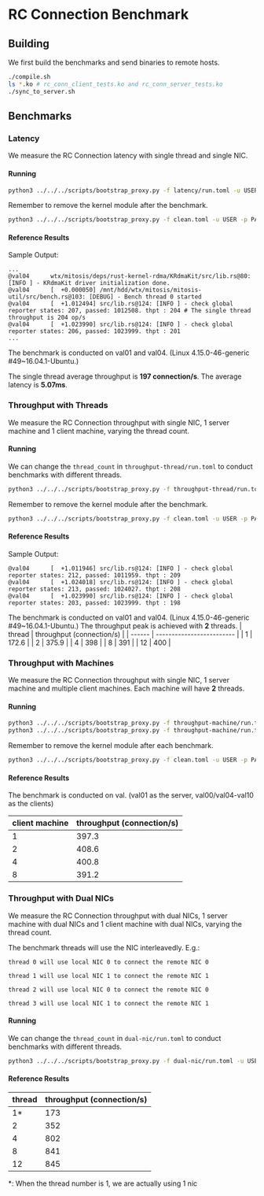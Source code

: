 # RC Connection Benchmark

## Building

We first build the benchmarks and send binaries to remote hosts.

```bash
./compile.sh
ls *.ko # rc_conn_client_tests.ko and rc_conn_server_tests.ko
./sync_to_server.sh
```

## Benchmarks

### Latency

We measure the RC Connection latency with single thread and single NIC.

#### Running

```bash
python3 ../../../scripts/bootstrap_proxy.py -f latency/run.toml -u USER -p PASSWORD
```

Remember to remove the kernel module after the benchmark.
```bash
python3 ../../../scripts/bootstrap_proxy.py -f clean.toml -u USER -p PASSWORD
```

#### Reference Results

Sample Output:

```
...
@val04      wtx/mitosis/deps/rust-kernel-rdma/KRdmaKit/src/lib.rs@80: [INFO ] - KRdmaKit driver initialization done.
@val04      [  +0.000050] /mnt/hdd/wtx/mitosis/mitosis-util/src/bench.rs@103: [DEBUG] - Bench thread 0 started
@val04      [  +1.012494] src/lib.rs@124: [INFO ] - check global reporter states: 207, passed: 1012508. thpt : 204 # The single thread throughput is 204 op/s
@val04      [  +1.023990] src/lib.rs@124: [INFO ] - check global reporter states: 206, passed: 1023999. thpt : 201
...
```

The benchmark is conducted on val01 and val04. (Linux 4.15.0-46-generic #49~16.04.1-Ubuntu.)

The single thread average throughput is **197 connection/s**. The average latency is **5.07ms**.


### Throughput with Threads

We measure the RC Connection throughput with single NIC, 1 server machine and 1 client machine, varying the thread count.

#### Running

We can change the `thread_count` in `throughput-thread/run.toml` to conduct benchmarks with different threads.

```bash
python3 ../../../scripts/bootstrap_proxy.py -f throughput-thread/run.toml -u USER -p PASSWORD
```

Remember to remove the kernel module after the benchmark.
```bash
python3 ../../../scripts/bootstrap_proxy.py -f clean.toml -u USER -p PASSWORD
```

#### Reference Results

Sample Output:

```
@val04      [  +1.011946] src/lib.rs@124: [INFO ] - check global reporter states: 212, passed: 1011959. thpt : 209
@val04      [  +1.024018] src/lib.rs@124: [INFO ] - check global reporter states: 213, passed: 1024027. thpt : 208
@val04      [  +1.023990] src/lib.rs@124: [INFO ] - check global reporter states: 203, passed: 1023999. thpt : 198
```

The benchmark is conducted on val01 and val04. (Linux 4.15.0-46-generic #49~16.04.1-Ubuntu.)
The throughput peak is achieved with **2** threads.
| thread | throughput (connection/s) |
| ------ | ------------------------- |
| 1      | 172.6                     |
| 2      | 375.9                     |
| 4      | 398                       |
| 8      | 391                       |
| 12     | 400                       |

### Throughput with Machines

We measure the RC Connection throughput with single NIC, 1 server machine and multiple client machines. Each machine will have **2** threads.

#### Running

```bash
python3 ../../../scripts/bootstrap_proxy.py -f throughput-machine/run.toml -u USER -p PASSWORD # Test with all 8 machines
python3 ../../../scripts/bootstrap_proxy.py -f throughput-machine/run.toml -b val00 val04 val05 val06 -u USER -p PASSWORD # Test with 4 machines, use -b to add some machines to black list
```

Remember to remove the kernel module after each benchmark.
```bash
python3 ../../../scripts/bootstrap_proxy.py -f clean.toml -u USER -p PASSWORD
```

#### Reference Results

The benchmark is conducted on val. (val01 as the server, val00/val04-val10 as the clients)

| client machine | throughput (connection/s) |
| -------------  | ------------------------- |
| 1              | 397.3                     |
| 2              | 408.6                     |
| 4              | 400.8                     |
| 8              | 391.2                     |

### Throughput with Dual NICs

We measure the RC Connection throughput with dual NICs, 1 server machine with dual NICs and 1 client machine with dual NICs, varying the thread count.

The benchmark threads will use the NIC interleavedly. E.g.:
```
thread 0 will use local NIC 0 to connect the remote NIC 0

thread 1 will use local NIC 1 to connect the remote NIC 1

thread 2 will use local NIC 0 to connect the remote NIC 0

thread 3 will use local NIC 1 to connect the remote NIC 1
```
#### Running

We can change the `thread_count` in `dual-nic/run.toml` to conduct benchmarks with different threads.

```bash
python3 ../../../scripts/bootstrap_proxy.py -f dual-nic/run.toml -u USER -p PASSWORD
```

#### Reference Results

| thread | throughput (connection/s) |
| ------ | ------------------------- |
| 1*     | 173                       |
| 2      | 352                       |
| 4      | 802                       |
| 8      | 841                       |
| 12     | 845                       |

*: When the thread number is 1, we are actually using 1 nic
